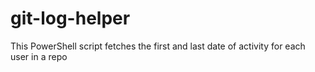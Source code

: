 # git-log-helper
This PowerShell script fetches the first and last date of activity for each user in a repo
